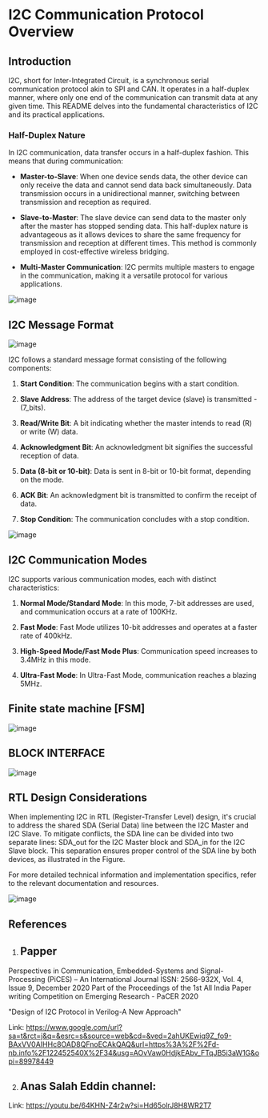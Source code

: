 # I2C Communication Protocol Overview

## Introduction

I2C, short for Inter-Integrated Circuit, is a synchronous serial communication protocol akin to SPI and CAN. It operates in a half-duplex manner, where only one end of the communication can transmit data at any given time. This README delves into the fundamental characteristics of I2C and its practical applications.

### Half-Duplex Nature

In I2C communication, data transfer occurs in a half-duplex fashion. This means that during communication:

- **Master-to-Slave**: When one device sends data, the other device can only receive the data and cannot send data back simultaneously. Data transmission occurs in a unidirectional manner, switching between transmission and reception as required.

- **Slave-to-Master**: The slave device can send data to the master only after the master has stopped sending data. This half-duplex nature is advantageous as it allows devices to share the same frequency for transmission and reception at different times. This method is commonly employed in cost-effective wireless bridging.

- **Multi-Master Communication**: I2C permits multiple masters to engage in the communication, making it a versatile protocol for various applications.

![image](https://github.com/Ahmedtayel22/Digital-IC-Design/assets/105231666/73c23d90-f59e-4ecb-8e78-454f43c61842)


## I2C Message Format
![image](https://github.com/Ahmedtayel22/Digital-IC-Design/assets/105231666/a9af69cb-9aa4-483a-84e2-291c950a7cde)


I2C follows a standard message format consisting of the following components:

1. **Start Condition**: The communication begins with a start condition.

2. **Slave Address**: The address of the target device (slave) is transmitted - (7_bits).

3. **Read/Write Bit**: A bit indicating whether the master intends to read (R) or write (W) data.

4. **Acknowledgment Bit**: An acknowledgment bit signifies the successful reception of data.

5. **Data (8-bit or 10-bit)**: Data is sent in 8-bit or 10-bit format, depending on the mode.

6. **ACK Bit**: An acknowledgment bit is transmitted to confirm the receipt of data.

7. **Stop Condition**: The communication concludes with a stop condition.

![image](https://github.com/Ahmedtayel22/Digital-IC-Design/assets/105231666/1900e0cb-31f9-46dc-b5ec-7ca2fc3bdf82)


## I2C Communication Modes

I2C supports various communication modes, each with distinct characteristics:

1. **Normal Mode/Standard Mode**: In this mode, 7-bit addresses are used, and communication occurs at a rate of 100KHz.

2. **Fast Mode**: Fast Mode utilizes 10-bit addresses and operates at a faster rate of 400kHz.

3. **High-Speed Mode/Fast Mode Plus**: Communication speed increases to 3.4MHz in this mode.

4. **Ultra-Fast Mode**: In Ultra-Fast Mode, communication reaches a blazing 5MHz.

## Finite state machine [FSM]
![image](https://github.com/Ahmedtayel22/Digital-IC-Design/assets/105231666/fc210fe6-c0c9-40cc-8ba8-599de4a1a208)

## BLOCK INTERFACE
![image](https://github.com/Ahmedtayel22/Digital-IC-Design/assets/105231666/d0d34968-961a-4564-91f8-fa2723cfa753)




## RTL Design Considerations

When implementing I2C in RTL (Register-Transfer Level) design, it's crucial to address the shared SDA (Serial Data) line between the I2C Master and I2C Slave. To mitigate conflicts, the SDA line can be divided into two separate lines: SDA_out for the I2C Master block and SDA_in for the I2C Slave block. This separation ensures proper control of the SDA line by both devices, as illustrated in the Figure.

For more detailed technical information and implementation specifics, refer to the relevant documentation and resources.

![image](https://github.com/Ahmedtayel22/Digital-IC-Design/assets/105231666/c9d51a93-b4e3-4855-ac82-b167b269b0e0)

## References
1) ## Papper
Perspectives in Communication, Embedded-Systems and Signal-Processing (PiCES) – An International Journal
ISSN: 2566-932X, Vol. 4, Issue 9, December 2020
Part of the Proceedings of the 1st All India Paper writing Competition on Emerging Research - PaCER 2020

"Design of I2C Protocol in Verilog-A New 
Approach"

Link: https://www.google.com/url?sa=t&rct=j&q=&esrc=s&source=web&cd=&ved=2ahUKEwiq9Z_fo9-BAxVV0AIHHc8OAD8QFnoECAkQAQ&url=https%3A%2F%2Fd-nb.info%2F122452540X%2F34&usg=AOvVaw0HdjkEAbv_FTqJB5i3aW1G&opi=89978449

2) ## Anas Salah Eddin channel:
Link: https://youtu.be/64KHN-Z4r2w?si=Hd65olrJ8H8WR2T7





